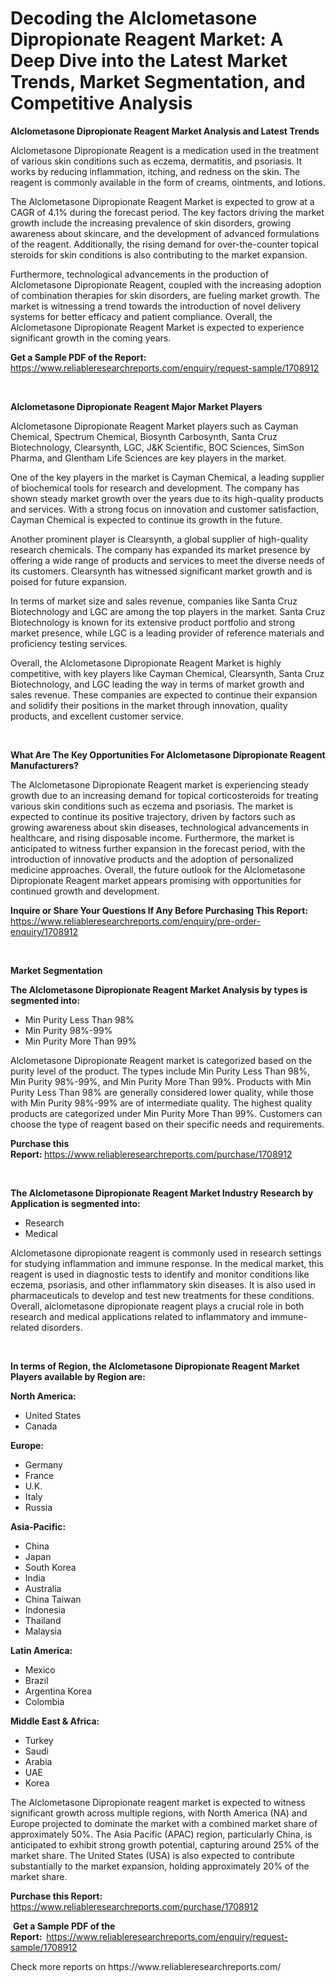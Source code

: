 <p><h1>Decoding the Alclometasone Dipropionate Reagent Market: A Deep Dive into the Latest Market Trends, Market Segmentation, and Competitive Analysis</h1></p><p><strong>Alclometasone Dipropionate Reagent Market Analysis and Latest Trends</strong></p>
<p><p>Alclometasone Dipropionate Reagent is a medication used in the treatment of various skin conditions such as eczema, dermatitis, and psoriasis. It works by reducing inflammation, itching, and redness on the skin. The reagent is commonly available in the form of creams, ointments, and lotions.</p><p>The Alclometasone Dipropionate Reagent Market is expected to grow at a CAGR of 4.1% during the forecast period. The key factors driving the market growth include the increasing prevalence of skin disorders, growing awareness about skincare, and the development of advanced formulations of the reagent. Additionally, the rising demand for over-the-counter topical steroids for skin conditions is also contributing to the market expansion.</p><p>Furthermore, technological advancements in the production of Alclometasone Dipropionate Reagent, coupled with the increasing adoption of combination therapies for skin disorders, are fueling market growth. The market is witnessing a trend towards the introduction of novel delivery systems for better efficacy and patient compliance. Overall, the Alclometasone Dipropionate Reagent Market is expected to experience significant growth in the coming years.</p></p>
<p><strong>Get a Sample PDF of the Report:&nbsp;</strong> <a href="https://www.reliableresearchreports.com/enquiry/request-sample/1708912">https://www.reliableresearchreports.com/enquiry/request-sample/1708912</a></p>
<p>&nbsp;</p>
<p><strong>Alclometasone Dipropionate Reagent Major Market Players</strong></p>
<p><p>Alclometasone Dipropionate Reagent Market players such as Cayman Chemical, Spectrum Chemical, Biosynth Carbosynth, Santa Cruz Biotechnology, Clearsynth, LGC, J&K Scientific, BOC Sciences, SimSon Pharma, and Glentham Life Sciences are key players in the market.</p><p>One of the key players in the market is Cayman Chemical, a leading supplier of biochemical tools for research and development. The company has shown steady market growth over the years due to its high-quality products and services. With a strong focus on innovation and customer satisfaction, Cayman Chemical is expected to continue its growth in the future.</p><p>Another prominent player is Clearsynth, a global supplier of high-quality research chemicals. The company has expanded its market presence by offering a wide range of products and services to meet the diverse needs of its customers. Clearsynth has witnessed significant market growth and is poised for future expansion.</p><p>In terms of market size and sales revenue, companies like Santa Cruz Biotechnology and LGC are among the top players in the market. Santa Cruz Biotechnology is known for its extensive product portfolio and strong market presence, while LGC is a leading provider of reference materials and proficiency testing services.</p><p>Overall, the Alclometasone Dipropionate Reagent Market is highly competitive, with key players like Cayman Chemical, Clearsynth, Santa Cruz Biotechnology, and LGC leading the way in terms of market growth and sales revenue. These companies are expected to continue their expansion and solidify their positions in the market through innovation, quality products, and excellent customer service.</p></p>
<p>&nbsp;</p>
<p><strong>What Are The Key Opportunities For Alclometasone Dipropionate Reagent Manufacturers?</strong></p>
<p><p>The Alclometasone Dipropionate Reagent market is experiencing steady growth due to an increasing demand for topical corticosteroids for treating various skin conditions such as eczema and psoriasis. The market is expected to continue its positive trajectory, driven by factors such as growing awareness about skin diseases, technological advancements in healthcare, and rising disposable income. Furthermore, the market is anticipated to witness further expansion in the forecast period, with the introduction of innovative products and the adoption of personalized medicine approaches. Overall, the future outlook for the Alclometasone Dipropionate Reagent market appears promising with opportunities for continued growth and development.</p></p>
<p><strong>Inquire or Share Your Questions If Any Before Purchasing This Report:</strong> <a href="https://www.reliableresearchreports.com/enquiry/pre-order-enquiry/1708912">https://www.reliableresearchreports.com/enquiry/pre-order-enquiry/1708912</a></p>
<p>&nbsp;</p>
<p><strong>Market Segmentation</strong></p>
<p><strong>The Alclometasone Dipropionate Reagent Market Analysis by types is segmented into:</strong></p>
<p><ul><li>Min Purity Less Than 98%</li><li>Min Purity 98%-99%</li><li>Min Purity More Than 99%</li></ul></p>
<p><p>Alclometasone Dipropionate Reagent market is categorized based on the purity level of the product. The types include Min Purity Less Than 98%, Min Purity 98%-99%, and Min Purity More Than 99%. Products with Min Purity Less Than 98% are generally considered lower quality, while those with Min Purity 98%-99% are of intermediate quality. The highest quality products are categorized under Min Purity More Than 99%. Customers can choose the type of reagent based on their specific needs and requirements.</p></p>
<p><strong>Purchase this Report:&nbsp;</strong><a href="https://www.reliableresearchreports.com/purchase/1708912">https://www.reliableresearchreports.com/purchase/1708912</a></p>
<p>&nbsp;</p>
<p><strong>The Alclometasone Dipropionate Reagent Market Industry Research by Application is segmented into:</strong></p>
<p><ul><li>Research</li><li>Medical</li></ul></p>
<p><p>Alclometasone dipropionate reagent is commonly used in research settings for studying inflammation and immune response. In the medical market, this reagent is used in diagnostic tests to identify and monitor conditions like eczema, psoriasis, and other inflammatory skin diseases. It is also used in pharmaceuticals to develop and test new treatments for these conditions. Overall, alclometasone dipropionate reagent plays a crucial role in both research and medical applications related to inflammatory and immune-related disorders.</p></p>
<p>&nbsp;</p>
<p><strong>In terms of Region, the Alclometasone Dipropionate Reagent Market Players available by Region are:</strong></p>
<p>
    <p> <strong> North America: </strong>
        <ul>
            <li>United States</li>
            <li>Canada</li>
        </ul>
        </p> 
    <p> <strong> Europe: </strong>
        <ul>
            <li>Germany</li>
            <li>France</li>
            <li>U.K.</li>
            <li>Italy</li>
            <li>Russia</li>
        </ul>
        </p> 
    <p> <strong> Asia-Pacific: </strong>
        <ul>
            <li>China</li>
            <li>Japan</li>
            <li>South Korea</li>
            <li>India</li>
            <li>Australia</li>
            <li>China Taiwan</li>
            <li>Indonesia</li>
            <li>Thailand</li>
            <li>Malaysia</li>
        </ul>
        </p> 
    <p> <strong> Latin America: </strong>
        <ul>
            <li>Mexico</li>
            <li>Brazil</li>
            <li>Argentina Korea</li>
            <li>Colombia</li>
        </ul>
        </p> 
    <p> <strong> Middle East & Africa: </strong>
        <ul>
            <li>Turkey</li>
            <li>Saudi</li>
            <li>Arabia</li>
            <li>UAE</li>
            <li>Korea</li>
        </ul>
    </p>
    </p>
<p><p>The Alclometasone Dipropionate reagent market is expected to witness significant growth across multiple regions, with North America (NA) and Europe projected to dominate the market with a combined market share of approximately 50%. The Asia Pacific (APAC) region, particularly China, is anticipated to exhibit strong growth potential, capturing around 25% of the market share. The United States (USA) is also expected to contribute substantially to the market expansion, holding approximately 20% of the market share.</p></p>
<p><strong>Purchase this Report: </strong><a href="https://www.reliableresearchreports.com/purchase/1708912">https://www.reliableresearchreports.com/purchase/1708912</a></p>
<p>&nbsp;<strong>Get a Sample PDF of the Report:&nbsp;&nbsp;</strong><a href="https://www.reliableresearchreports.com/enquiry/request-sample/1708912">https://www.reliableresearchreports.com/enquiry/request-sample/1708912</a></p>
<p><strong></strong></p>
<p>Check more reports on https://www.reliableresearchreports.com/</p>